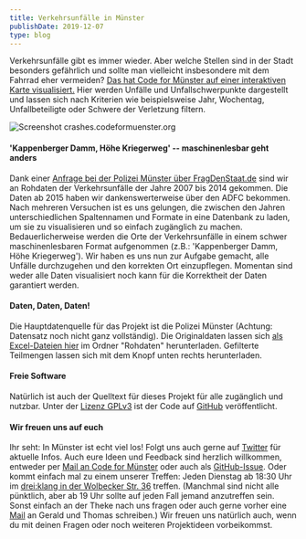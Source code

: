 ```yaml
---
title: Verkehrsunfälle in Münster
publishDate: 2019-12-07
type: blog
---
```


Verkehrsunfälle gibt es immer wieder. Aber welche Stellen sind in der Stadt besonders gefährlich und sollte man vielleicht insbesondere mit dem Fahrrad eher vermeiden? [Das hat Code for Münster auf einer interaktiven Karte visualisiert.](https://crashes.codeformuenster.org/) Hier werden Unfälle und Unfallschwerpunkte dargestellt und lassen sich nach Kriterien wie beispielsweise Jahr, Wochentag, Unfallbeteiligte oder Schwere der Verletzung filtern.

![Screenshot crashes.codeformuenster.org](https://dev.codefor.de/advent19/07_screenshot_verkehrsunfall.png)

#### 'Kappenberger Damm, Höhe Kriegerweg' -- maschinenlesbar geht anders

Dank einer [Anfrage bei der Polizei Münster über FragDenStaat.de](https://fragdenstaat.de/anfrage/rohdaten-der-verkehrsunfallstatistik-munster/) sind wir an Rohdaten der Verkehrsunfälle der Jahre 2007 bis 2014 gekommen. Die Daten ab 2015 haben wir dankenswerterweise über den ADFC bekommen. Nach mehreren Versuchen ist es uns gelungen, die zwischen den Jahren unterschiedlichen Spaltennamen und Formate in eine Datenbank zu laden, um sie zu visualisieren und so einfach zugänglich zu machen. Bedauerlicherweise werden die Orte der Verkehrsunfälle in einem schwer maschinenlesbaren Format aufgenommen (z.B.: 'Kappenberger Damm, Höhe Kriegerweg'). Wir haben es uns nun zur Aufgabe gemacht, alle Unfälle durchzugehen und den korrekten Ort einzupflegen. Momentan sind weder alle Daten visualisiert noch kann für die Korrektheit der Daten garantiert werden.

#### Daten, Daten, Daten!
Die Hauptdatenquelle für das Projekt ist die Polizei Münster (Achtung: Datensatz noch nicht ganz vollständig). Die Originaldaten lassen sich [als Excel-Dateien hier](https://github.com/codeformuenster/open-data/tree/master/Unfallstatistiken) im Ordner "Rohdaten" herunterladen. Gefilterte Teilmengen lassen sich mit dem Knopf unten rechts herunterladen.
 
#### Freie Software
Natürlich ist auch der Quelltext für dieses Projekt für alle zugänglich und nutzbar. Unter der [Lizenz GPLv3](https://github.com/codeformuenster/crashes-shiny#rechtliches) ist der Code auf [GitHub](https://github.com/codeformuenster/crashes-shiny) veröffentlicht.

#### Wir freuen uns auf euch
Ihr seht: In Münster ist echt viel los! Folgt uns auch gerne auf [Twitter](https://twitter.com/codeformuenster) für aktuelle Infos. Auch eure Ideen und Feedback sind herzlich willkommen, entweder per [Mail an Code for Münster](mailto:muenster@codefor.de) oder auch als [GitHub-Issue](https://github.com/codeformuenster/crashes-shiny/issues). Oder kommt einfach mal zu einem unserer Treffen: Jeden Dienstag ab 18:30 Uhr im [drei:klang in der Wolbecker Str. 36](https://www.openstreetmap.org/node/3351819468) treffen. (Manchmal sind nicht alle pünktlich, aber ab 19 Uhr sollte auf jeden Fall jemand anzutreffen sein. Sonst einfach an der Theke nach uns fragen oder auch gerne vorher eine [Mail](mailto:muenster@codefor.de) an Gerald und Thomas schreiben.) Wir freuen uns natürlich auch, wenn du mit deinen Fragen oder noch weiteren Projektideen vorbeikommst.
